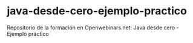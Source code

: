 # java-desde-cero-ejemplo-practico
Repositorio de la formación en Openwebinars.net: Java desde cero - Ejemplo práctico
